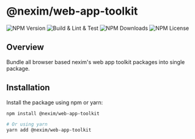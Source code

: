 # @nexim/web-app-toolkit

![NPM Version](https://img.shields.io/npm/v/@nexim/web-app-toolkit)
![Build & Lint & Test](https://github.com/the-nexim/web-app-toolkit/actions/workflows/build-lint-test.yaml/badge.svg)
![NPM Downloads](https://img.shields.io/npm/dm/@nexim/web-app-toolkit)
![NPM License](https://img.shields.io/npm/l/@nexim/web-app-toolkit)

## Overview

Bundle all browser based nexim's web app toolkit packages into single package.

## Installation

Install the package using npm or yarn:

```sh
npm install @nexim/web-app-toolkit

# Or using yarn
yarn add @nexim/web-app-toolkit
```
